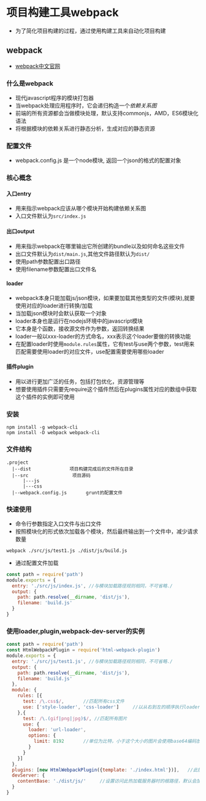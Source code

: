 # 项目构建工具webpack

* 为了简化项目构建的过程，通过使用构建工具来自动化项目构建
## webpack
* [webpack中文官网](https://webpack.docschina.org)
### 什么是webpack
* 现代javascript程序的模块打包器
* 当webpack处理应用程序时，它会递归构造一个*依赖关系图*
* 前端的所有资源都会当做模块处理，默认支持commonjs，AMD，ES6模块化语法
* 将根据模块的依赖关系进行静态分析，生成对应的静态资源
### 配置文件
* webpack.config.js 是一个node模块, 返回一个json的格式的配置对象
### 核心概念
#### 入口entry
* 用来指示webpack应该从哪个模块开始构建依赖关系图
* 入口文件默认为`src/index.js`
#### 出口output
* 用来指示webpack在哪里输出它所创建的bundle以及如何命名这些文件
* 出口文件默认为`dist/main.js`,其他文件路径默认为`dist/`
* 使用path参数配置出口路径
* 使用filename参数配置出口文件名
#### loader
* webpack本身只能加载js/json模块，如果要加载其他类型的文件(模块),就要使用对应的loader进行转换/加载
* 当加载json模块时会默认获取一个对象
* loader本身也是运行在nodejs环境中的javascript模块
* 它本身是个函数，接收源文件作为参数，返回转换结果
* loader一般以xxx-loader的方式命名，xxx表示这个loader要做的转换功能
* 在配置loader时使用`module.rules`属性，它有test与use两个参数，test用来匹配需要使用loader的对应文件，use配置需要使用哪些loader
#### 插件plugin
* 用以进行更加广泛的任务，包括打包优化，资源管理等
* 想要使用插件只需要先require这个插件然后在plugins属性对应的数组中获取这个插件的实例即可使用
### 安装
```
npm install -g webpack-cli
npm install -D webpack webpack-cli
```
### 文件结构
```
.project
  |--dist              项目构建完成后的文件所在目录
  |--src                项目源码
      |---js
      |---css
  |--webpack.config.js       grunt的配置文件
```
### 快速使用
* 命令行参数指定入口文件与出口文件
* 按照模块化的形式依次加载各个模块，然后最终输出到一个文件中，减少请求数量
```
webpack ./src/js/test1.js ./dist/js/build.js
```
* 通过配置文件加载
```javascript
const path = require('path')
module.exports = {
  entry: './src/js/index.js', //与模块加载路径规则相同，不可省略./
  output: {
    path: path.resolve(__dirname, 'dist/js'),
    filename: 'build.js'
  }
}
```
### 使用loader,plugin,webpack-dev-server的实例
```javascript
const path = require('path')
const HtmlWebpackPlugin = require('html-webpack-plugin')
module.exports = {
  entry: './src/js/test1.js', //与模块加载路径规则相同，不可省略./
  output: {
    path: path.resolve(__dirname, 'dist/js'),
    filename: 'build.js'
  },
  module: {
    rules: [{
      test: /\.css$/,       //匹配所有css文件
      use: ['style-loader', 'css-loader']     //以从右到左的顺序执行loader，前一个作用是将获取到的css文件内容以style标签的形式添加到引入入口文件的html中，后一个用来引入css文件
    },{
      test: /\.(gif|png|jpg)$/, //匹配所有图片
      use: {
        loader: 'url-loader',
        options: {
          limit: 8192       //单位为比特，小于这个大小的图片会使用base64编码放入入口文件，减少请求数量
        }
      }
    }]
  },
  plugins: [new HtmlWebpackPlugin({template: './index.html'})],   //此插件可创建以指定模板为内容的html文件，然后添加到出口文件所在目录中
  devServer: {
    contentBase: './dist/js/'     //设置访问此热加载服务器时的根路径，默认会加载index.html文件，不设置此参数会从根目录中查找
  }
}
```